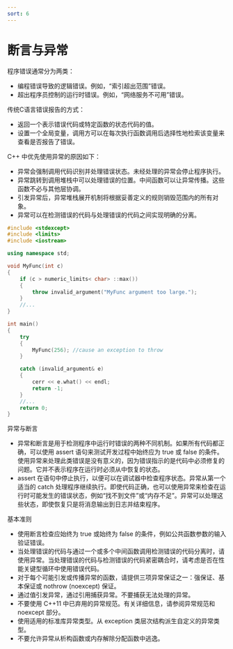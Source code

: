 ```yaml
---
sort: 6
---
```


# 断言与异常

程序错误通常分为两类：
- 编程错误导致的逻辑错误。例如，“索引超出范围”错误。
- 超出程序员控制的运行时错误。例如，“网络服务不可用”错误。

传统C语言错误报告的方式：
- 返回一个表示错误代码或特定函数的状态代码的值。
- 设置一个全局变量，调用方可以在每次执行函数调用后选择性地检索该变量来查看是否报告了错误。

C++ 中优先使用异常的原因如下：
- 异常会强制调用代码识别并处理错误状态。未经处理的异常会停止程序执行。
- 异常跳转到调用堆栈中可以处理错误的位置。中间函数可以让异常传播。这些函数不必与其他层协调。
- 引发异常后，异常堆栈展开机制将根据妥善定义的规则销毁范围内的所有对象。
- 异常可以在检测错误的代码与处理错误的代码之间实现明确的分离。

```c++
#include <stdexcept>
#include <limits>
#include <iostream>

using namespace std;

void MyFunc(int c)
{
    if (c > numeric_limits< char> ::max())
    {
        throw invalid_argument("MyFunc argument too large.");
    }
    //...
}

int main()
{
    try
    {
        MyFunc(256); //cause an exception to throw
    }

    catch (invalid_argument& e)
    {
        cerr << e.what() << endl;
        return -1;
    }
    //...
    return 0;
}
```

异常与断言
- 异常和断言是用于检测程序中运行时错误的两种不同机制。如果所有代码都正确，可以使用 assert 语句来测试开发过程中始终应为 true 或 false 的条件。使用异常来处理此类错误是没有意义的，因为错误指示的是代码中必须修复的问题。它并不表示程序在运行时必须从中恢复的状态。
- assert 在语句中停止执行，以便可以在调试器中检查程序状态。异常从第一个适当的 catch 处理程序继续执行。即使代码正确，也可以使用异常来检查在运行时可能发生的错误状态，例如“找不到文件”或“内存不足”。异常可以处理这些状态，即使恢复只是将消息输出到日志并结束程序。

基本准则
- 使用断言检查应始终为 true 或始终为 false 的条件，例如公共函数参数的输入验证错误。
- 当处理错误的代码与通过一个或多个中间函数调用检测错误的代码分离时，请使用异常。当处理错误的代码与检测错误的代码紧密耦合时，请考虑是否在性能关键型循环中使用错误代码。
- 对于每个可能引发或传播异常的函数，请提供三项异常保证之一：强保证、基本保证或 nothrow (noexcept) 保证。
- 通过值引发异常，通过引用捕获异常。不要捕获无法处理的异常。
- 不要使用 C++11 中已弃用的异常规范。有关详细信息，请参阅异常规范和 noexcept 部分。
- 使用适用的标准库异常类型。从 exception 类层次结构派生自定义的异常类型。
- 不要允许异常从析构函数或内存解除分配函数中逃逸。